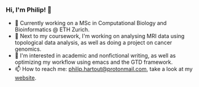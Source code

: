 ### Hi, I'm Philip! 👋

- 🔭 Currently working on a MSc in Computational Biology and Bioinformatics @ ETH Zurich.
- 🌱 Next to my coursework, I'm working on analysing MRI data using topological data analysis, as well as doing a project on cancer genomics.
- :book: I'm interested in academic and nonfictional writing, as well as optimizing my workflow using emacs and the GTD framework.
- 📫 How to reach me: philip.hartout@protonmail.com, take a look at my [website](pjhartout.github.io).
